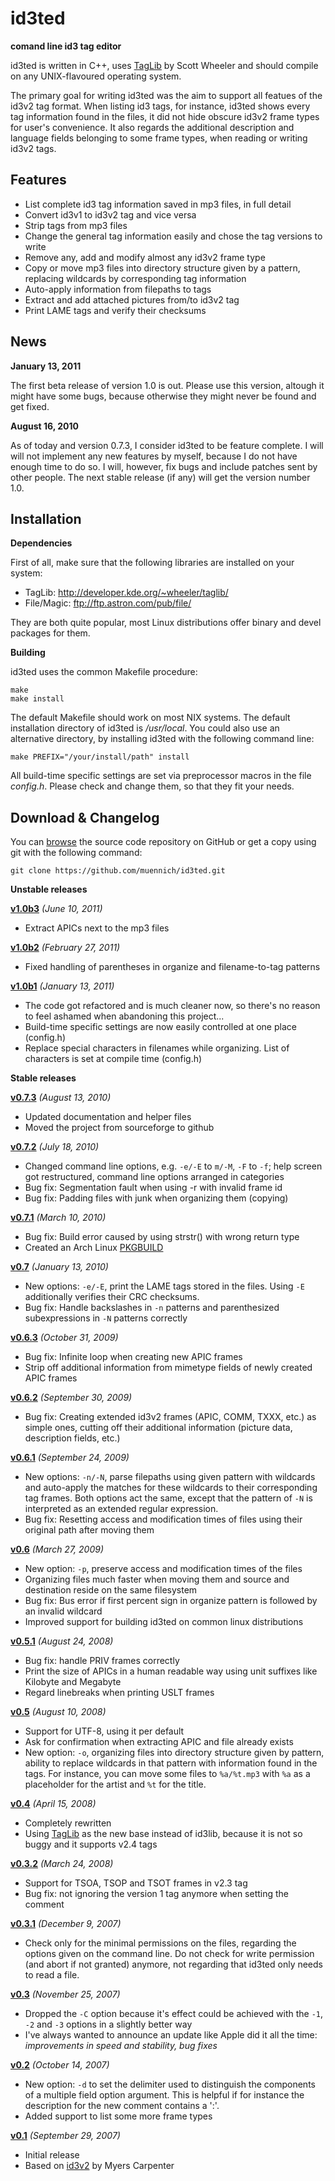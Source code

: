 id3ted
======

**comand line id3 tag editor**

id3ted is written in C++, uses
[TagLib](http://developer.kde.org/~wheeler/taglib/) by Scott Wheeler and should
compile on any UNIX-flavoured operating system.

The primary goal for writing id3ted was the aim to support all featues of the
id3v2 tag format. When listing id3 tags, for instance, id3ted shows every tag
information found in the files, it did not hide obscure id3v2 frame types for
user's convenience. It also regards the additional description and language
fields belonging to some frame types, when reading or writing id3v2 tags.

Features
--------

* List complete id3 tag information saved in mp3 files, in full detail
* Convert id3v1 to id3v2 tag and vice versa
* Strip tags from mp3 files
* Change the general tag information easily and chose the tag versions to write
* Remove any, add and modify almost any id3v2 frame type
* Copy or move mp3 files into directory structure given by a pattern, replacing
  wildcards by corresponding tag information
* Auto-apply information from filepaths to tags
* Extract and add attached pictures from/to id3v2 tag
* Print LAME tags and verify their checksums

News
----

**January 13, 2011**

The first beta release of version 1.0 is out. Please use this version, altough
it might have some bugs, because otherwise they might never be found and get
fixed.

**August 16, 2010**

As of today and version 0.7.3, I consider id3ted to be feature complete. I will
will not implement any new features by myself, because I do not have enough
time to do so. I will, however, fix bugs and include patches sent by other
people. The next stable release (if any) will get the version number 1.0.


Installation
------------

**Dependencies**

First of all, make sure that the following libraries are installed on your
system:

* TagLib: <http://developer.kde.org/~wheeler/taglib/>
* File/Magic: <ftp://ftp.astron.com/pub/file/>

They are both quite popular, most Linux distributions offer binary and devel
packages for them.

**Building**

id3ted uses the common Makefile procedure:

    make
    make install

The default Makefile should work on most NIX systems.
The default installation directory of id3ted is */usr/local*. You could also 
use an alternative directory, by installing id3ted with the following command
line:

    make PREFIX="/your/install/path" install

All build-time specific settings are set via preprocessor macros in the file
*config.h*. Please check and change them, so that they fit your needs.

Download & Changelog
--------------------

You can [browse](https://github.com/muennich/id3ted) the source code
repository on GitHub or get a copy using git with the following command:

    git clone https://github.com/muennich/id3ted.git

**Unstable releases**

**[v1.0b3](http://muennich.github.com/id3ted/release/id3ted-1.0b3.tar.gz)**
*(June 10, 2011)*

  * Extract APICs next to the mp3 files

**[v1.0b2](http://muennich.github.com/id3ted/release/id3ted-1.0b2.tar.gz)**
*(February 27, 2011)*

  * Fixed handling of parentheses in organize and filename-to-tag patterns

**[v1.0b1](http://muennich.github.com/id3ted/release/id3ted-1.0b1.tar.gz)**
*(January 13, 2011)*

  * The code got refactored and is much cleaner now, so there's no reason
    to feel ashamed when abandoning this project...
  * Build-time specific settings are now easily controlled at one place
    (config.h)
  * Replace special characters in filenames while organizing. List of
    characters is set at compile time (config.h)

**Stable releases**

**[v0.7.3](http://muennich.github.com/id3ted/release/id3ted-0.7.3.tar.gz)**
*(August 13, 2010)*

  * Updated documentation and helper files
  * Moved the project from sourceforge to github

**[v0.7.2](http://muennich.github.com/id3ted/release/id3ted-0.7.2.tar.gz)**
*(July 18, 2010)*

  * Changed command line options, e.g. `-e/-E` to `m/-M`, `-F` to `-f`;
    help screen got restructured, command line options arranged in categories
  * Bug fix: Segmentation fault when using -r with invalid frame id
  * Bug fix: Padding files with junk when organizing them (copying)

**[v0.7.1](http://muennich.github.com/id3ted/release/id3ted-0.7.1.tar.gz)**
*(March 10, 2010)*

  * Bug fix: Build error caused by using strstr() with wrong return type
  * Created an Arch Linux
    [PKGBUILD](http://aur.archlinux.org/packages.php?ID=35357)

**[v0.7](http://muennich.github.com/id3ted/release/id3ted-0.7.tar.gz)**
*(January 13, 2010)*

  * New options: `-e/-E`, print the LAME tags stored in the files. Using `-E` 
    additionally verifies their CRC checksums.
  * Bug fix: Handle backslashes in `-n` patterns and parenthesized
    subexpressions in `-N` patterns correctly

**[v0.6.3](http://muennich.github.com/id3ted/release/id3ted-0.6.3.tar.gz)**
*(October 31, 2009)*

  * Bug fix: Infinite loop when creating new APIC frames
  * Strip off additional information from mimetype fields of newly created
    APIC frames

**[v0.6.2](http://muennich.github.com/id3ted/release/id3ted-0.6.2.tar.gz)**
*(September 30, 2009)*

  * Bug fix: Creating extended id3v2 frames (APIC, COMM, TXXX, etc.) as simple
    ones, cutting off their additional information (picture data, description
    fields, etc.)

**[v0.6.1](http://muennich.github.com/id3ted/release/id3ted-0.6.1.tar.gz)**
*(September 24, 2009)*

  * New options: `-n/-N`, parse filepaths using given pattern with wildcards
    and auto-apply the matches for these wildcards to their corresponding tag
    frames. Both options act the same, except that the pattern of `-N` is
    interpreted as an extended regular expression.
  * Bug fix: Resetting access and modification times of files using their
    original path after moving them

**[v0.6](http://muennich.github.com/id3ted/release/id3ted-0.6.tar.gz)**
*(March 27, 2009)*

  * New option: `-p`, preserve access and modification times of the files
  * Organizing files much faster when moving them and source and destination
    reside on the same filesystem
  * Bug fix: Bus error if first percent sign in organize pattern is followed
    by an invalid wildcard
  * Improved support for building id3ted on common linux distributions

**[v0.5.1](http://muennich.github.com/id3ted/release/id3ted-0.5.1.tar.gz)**
*(August 24, 2008)*

  * Bug fix: handle PRIV frames correctly
  * Print the size of APICs in a human readable way using unit suffixes like
    Kilobyte and Megabyte
  * Regard linebreaks when printing USLT frames

**[v0.5](http://muennich.github.com/id3ted/release/id3ted-0.5.tar.gz)**
*(August 10, 2008)*

  * Support for UTF-8, using it per default
  * Ask for confirmation when extracting APIC and file already exists
  * New option: `-o`, organizing files into directory structure given by
    pattern, ability to replace wildcards in that pattern with information
    found in the tags. For instance, you can move some files to `%a/%t.mp3`
    with `%a` as a placeholder for the artist and `%t` for the title.

**[v0.4](http://muennich.github.com/id3ted/release/id3ted-0.4.tar.gz)**
*(April 15, 2008)*

  * Completely rewritten
  * Using [TagLib](http://developer.kde.org/~wheeler/taglib/) as the new base
    instead of id3lib, because it is not so buggy and it supports v2.4 tags

**[v0.3.2](http://muennich.github.com/id3ted/release/id3ted-0.3.2.tar.gz)**
*(March 24, 2008)*

  * Support for TSOA, TSOP and TSOT frames in v2.3 tag
  * Bug fix: not ignoring the version 1 tag anymore when setting the comment

**[v0.3.1](http://muennich.github.com/id3ted/release/id3ted-0.3.1.tar.gz)**
*(December 9, 2007)*

  * Check only for the minimal permissions on the files, regarding the options
    given on the command line. Do not check for write permission (and abort if
    not granted) anymore, not regarding that id3ted only needs to read a file.

**[v0.3](http://muennich.github.com/id3ted/release/id3ted-0.3.tar.gz)**
*(November 25, 2007)*

  * Dropped the `-C` option because it's effect could be achieved with the
    `-1`, `-2` and `-3` options in a slightly better way
  * I've always wanted to announce an update like Apple did it all the time:
    *improvements in speed and stability, bug fixes*

**[v0.2](http://muennich.github.com/id3ted/release/id3ted-0.2.tar.gz)**
*(October 14, 2007)*

  * New option: `-d` to set the delimiter used to distinguish the components of
    a multiple field option argument. This is helpful if for instance the
    description for the new comment contains a ':'.
  * Added support to list some more frame types

**[v0.1](http://muennich.github.com/id3ted/release/id3ted-0.1.tar.gz)**
*(September 29, 2007)*

  * Initial release
  * Based on [id3v2](http://id3v2.sourceforge.net/) by Myers Carpenter
